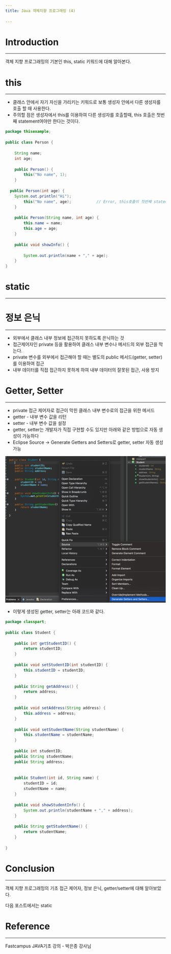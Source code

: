 ```yaml
---
title: Java 객체지향 프로그래밍 (4)

---
```




# Introduction

---

객체 지향 프로그래밍의 기본인 this, static 키워드에 대해 알아본다.



# this

---

- 클래스 안에서 자기 자신을 가리키는 키워드로 보통 생성자 안에서 다른 생성자를 호출 할 때 사용한다.
- 주의할 점은 생성자에서 this를 이용하여 다른 생성자를 호출할때, this 호출은 첫번째 statement여야만 한다는 것이다.

```java
package thisexample;

public class Person {
  
	String name;
	int age;
	
	public Person() {
		this("No name", 1);
	}
  
  public Person(int age) {
    System.out.println("Hi");
		this("No name", age);			// Error, this호출이 첫번째 statement아니기 때문에 에러가 발생
	}
	
	public Person(String name, int age) {
		this.name = name;
		this.age = age;
	}
	
	public void showInfo() {
		
		System.out.println(name + "," + age);
	}
}

```

# static

---





# 정보 은닉

---

- 외부에서 클래스 내부 정보에 접근하지 못하도록 은닉하는 것
- 접근제어자인 private 등을 활용하여 클래스 내부 변수나 메서드의 외부 접근을 막는다.
- private 변수를 외부에서 접근해야 할 때는 별도의 public 메서드(getter, setter)를 이용하여 접근
- 내부 데이터를 직접 접근하지 못하게 하여 내부 데이터의 잘못된 접근, 사용 방지



# Getter, Setter

---

- private 접근 제어자로 접근이 막힌 클래스 내부 변수로의 접근을 위한 메서드
- getter - 내부 변수 값을 리턴
- setter - 내부 변수 값을 설정
- getter, setter는 개발자가 직접 구현할 수도 있지만 아래와 같은 방법으로 자동 생성이 가능하다
- Eclipse Source → Generate Getters and Setters로 getter, setter 자동 생성 가능

![4](../assets/images/03-17-OOP(4)/4.png)

- 이렇게 생성된 getter, setter는 아래 코드와 같다.

```java
package classpart;

public class Student {
	
	public int getStudentID() {
		return studentID;
	}

	public void setStudentID(int studentID) {
		this.studentID = studentID;
	}

	public String getAddress() {
		return address;
	}

	public void setAddress(String address) {
		this.address = address;
	}

	public void setStudentName(String studentName) {
		this.studentName = studentName;
	}

	public int studentID;
	public String studentName;
	public String address;
	
	
	public Student(int id, String name) {
		studentID = id;
		studentName = name;
	}
	
	public void showStudentInfo() {
		System.out.println(studentName + "," + address);
	}
	
	public String getStudentName() {
		return studentName;
	}
	
}

```



#  Conclusion

---

객체 지향 프로그래밍의 기초 접근 제어자, 정보 은닉, getter/setter에 대해 알아보았다.

다음 포스트에서는 static



# Reference

---

Fastcampus JAVA기초 강의 - 박은종 강사님
